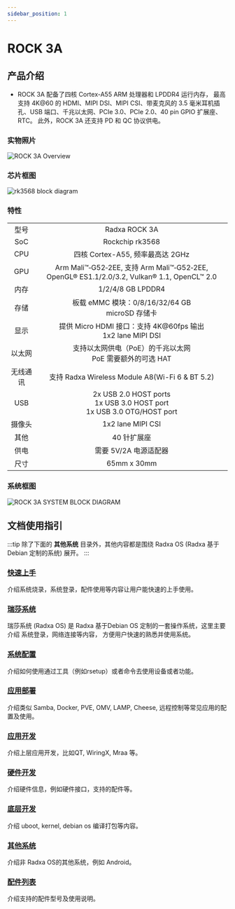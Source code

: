 ```yaml
---
sidebar_position: 1
---
```


# ROCK 3A

## 产品介绍

- ROCK 3A 配备了四核 Cortex-A55 ARM 处理器和 LPDDR4 运行内存， 最高支持 4K@60 的 HDMI、MIPI DSI、MIPI CSI、带麦克风的 3.5 毫米耳机插孔、USB 端口、千兆以太网、PCIe 3.0、PCIe 2.0、40 pin GPIO 扩展座、RTC。 此外，ROCK 3A 还支持 PD 和 QC 协议供电。

### 实物照片

![ROCK 3A Overview](/img/rock3/3a/rock3a-interfaces.webp)

### 芯片框图

![rk3568 block diagram](/img/rock3/rk3568_block_diagram.webp)

### 特性

<table>
    <tr>
        <td align="center">型号</td>
        <td align="center">Radxa ROCK 3A</td>
    </tr>
    <tr>
        <td align="center">SoC</td>
        <td colspan="2" align="center">Rockchip rk3568</td>
    </tr>
    <tr>
        <td align="center">CPU</td>
        <td colspan="2" align="center">四核 Cortex-A55, 频率最高达 2GHz</td>
    </tr>
    <tr>
        <td align="center">GPU</td>
        <td colspan="2" align="center">Arm Mali™‑G52‑2EE, 支持 Arm Mali™‑G52‑2EE, OpenGL® ES1.1/2.0/3.2, Vulkan® 1.1, OpenCL™ 2.0</td>
    </tr>
    <tr>
        <td align="center">内存</td>
        <td colspan="2" align="center">1/2/4/8 GB LPDDR4</td>
    </tr>
    <tr>
        <td align="center">存储</td>
        <td align="center">板载 eMMC 模块：0/8/16/32/64 GB<br/>microSD 存储卡</td>
    </tr>
    <tr>
        <td align="center">显示</td>
        <td colspan="2" align="center">提供 Micro HDMI 接口：支持 4K@60fps 输出<br/>1x2 lane MIPI DSI</td>
    </tr>
    <tr>
        <td align="center">以太网</td>
        <td align="center">支持以太网供电（PoE）的千兆以太网<br/>PoE 需要额外的可选 HAT</td>
    </tr>
    <tr>
        <td align="center">无线通讯</td>
        <td align="center"> 支持 Radxa Wireless Module A8(Wi-Fi 6 & BT 5.2)</td>
    </tr>
    <tr>
        <td align="center">USB</td>
        <td colspan="2" align="center">2x USB 2.0 HOST ports<br/>1x USB 3.0 HOST port<br/>1x USB 3.0 OTG/HOST port</td>
    </tr>
    <tr>
        <td align="center">摄像头</td>
        <td colspan="2" align="center">1x2 lane MIPI CSI</td>
    </tr>
    <tr>
        <td align="center">其他</td>
        <td colspan="2" align="center">40 针扩展座</td>
    </tr>
    <tr>
        <td align="center">供电</td>
        <td colspan="2" align="center">需要 5V/2A 电源适配器</td>
    </tr>
    <tr>
        <td align="center">尺寸</td>
        <td colspan="2" align="center">65mm x 30mm</td>
    </tr>
</table>

### 系统框图

![ROCK 3A SYSTEM BLOCK DIAGRAM](/img/rock3/3a/rock3a-system-block-diagram.webp)

## 文档使用指引

:::tip
除了下面的 **其他系统** 目录外，其他内容都是围绕 Radxa OS (Radxa 基于 Debian 定制的系统) 展开。
:::

### [快速上手](/rock3/rock3a/getting-started)

介绍系统烧录，系统登录，配件使用等内容让用户能快速的上手使用。

### [瑞莎系统](/rock3/rock3a/radxa-os)

瑞莎系统 (Radxa OS) 是 Radxa 基于Debian OS 定制的一套操作系统，这里主要介绍 系统登录，网络连接等内容，
方便用户快速的熟悉并使用系统。

### [系统配置](/rock3/rock3a/os-config)

介绍如何使用通过工具（例如rsetup）或者命令去使用设备或者功能。

### [应用部署](/rock3/rock3a/apps-deployment)

介绍类似 Samba, Docker, PVE, OMV, LAMP, Cheese, 远程控制等常见应用的配置及使用。

### [应用开发](/rock3/rock3a/app-development)

介绍上层应用开发，比如QT, WiringX, Mraa 等。

### [硬件开发](/rock3/rock3a/hardware-design)

介绍硬件信息，例如硬件接口，支持的配件等。

### [底层开发](/rock3/rock3a/low-level-dev)

介绍 uboot, kernel, debian os 编译打包等内容。

### [其他系统](/rock3/rock3a/other-os)

介绍非 Radxa OS的其他系统，例如 Android。

### [配件列表](/rock3/rock3a/accessories)

介绍支持的配件型号及使用说明。
